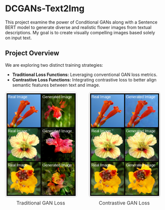 # DCGANs-Text2Img

This project examine the power of Conditional GANs along with a Sentence BERT model to generate diverse and realistic flower images from textual descriptions. My goal is to create visually compelling images based solely on input text.

## Project Overview

We are exploring two distinct training strategies:
- **Traditional Loss Functions:** Leveraging conventional GAN loss metrics.
- **Contrastive Loss Functions:** Integrating contrastive loss to better align semantic features between text and image. 

<div style="display: flex; justify-content: center; align-items: center; gap: 40px;">

<div style="text-align: center;">
    <img src="GANs.png" alt="Traditional GAN Loss" style="width: 300px; border: 1px solid #ccc; border-radius: 8px;">
    <div style="margin-top: 5px; font-size: 16px; color: #333;">Traditional GAN Loss</div>
</div>

<div style="text-align: center;">
    <img src="GANs_contrastive.png" alt="Contrastive GAN Loss" style="width: 300px; border: 1px solid #ccc; border-radius: 8px;">
    <div style="margin-top: 5px; font-size: 16px; color: #333;">Contrastive GAN Loss</div>
</div>

</div>
